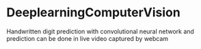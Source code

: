 # DeeplearningComputerVision <br>
Handwritten digit prediction with convolutional neural network and prediction can be done in live video captured by webcam
